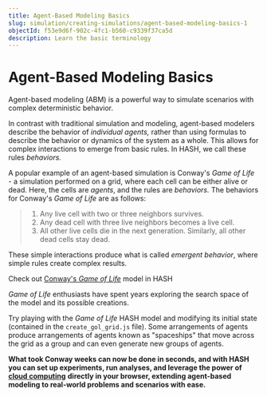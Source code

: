```yaml
---
title: Agent-Based Modeling Basics
slug: simulation/creating-simulations/agent-based-modeling-basics-1
objectId: f53e9d6f-902c-4fc1-b560-c9339f37ca5d
description: Learn the basic terminology
---
```


# Agent-Based Modeling Basics

Agent-based modeling \(ABM\) is a powerful way to simulate scenarios with complex deterministic behavior.

In contrast with traditional simulation and modeling, agent-based modelers describe the behavior of _individual agents,_ rather than using formulas to describe the behavior or dynamics of the system as a whole. This allows for complex interactions to emerge from basic rules. In HASH, we call these rules _behaviors._

A popular example of an agent-based simulation is Conway's _Game of Life_ - a simulation performed on a grid, where each cell can be either alive or dead. Here, the cells are _agents_, and the rules are _behaviors._ The behaviors for Conway's _Game of Life_ are as follows:

> 1. Any live cell with two or three neighbors survives.
> 2. Any dead cell with three live neighbors becomes a live cell.
> 3. All other live cells die in the next generation. Similarly, all other dead cells stay dead.

These simple interactions produce what is called _emergent behavior_, where simple rules create complex results.

<Hint style="info">
  
Check out [Conway's _Game of Life_](/@hash/conways-game-of-life) model in HASH

</Hint>

_Game of Life_ enthusiasts have spent years exploring the search space of the model and its possible creations.

Try playing with the _Game of Life_ HASH model and modifying its initial state \(contained in the `create_gol_grid.js` file\). Some arrangements of agents produce arrangements of agents known as "spaceships" that move across the grid as a group and can even generate new groups of agents.

**What took Conway weeks can now be done in seconds, and with HASH you can set up experiments, run analyses, and leverage the power of** [**cloud computing**](/cloud) **directly in your browser, extending agent-based modeling to real-world problems and scenarios with ease.**
